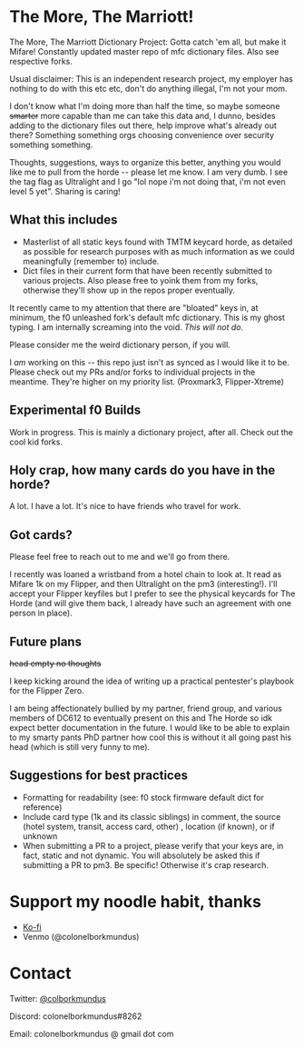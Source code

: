 # The More, The Marriott!
The More, The Marriott Dictionary Project: Gotta catch 'em all, but make it Mifare! Constantly updated master repo of mfc dictionary files. Also see respective forks.

Usual disclaimer: This is an independent research project, my employer has nothing to do with this etc etc, don't do anything illegal, I'm not your mom.

I don't know what I'm doing more than half the time, so maybe someone ~~smarter~~ more capable than me can take this data and, I dunno, besides adding to the dictionary files out there, help improve what's already out there? Something something orgs choosing convenience over security something something.

Thoughts, suggestions, ways to organize this better, anything you would like me to pull from the horde -- please let me know. I am very dumb. I see the tag flag as Ultralight and I go "lol nope i'm not doing that, i'm not even level 5 yet". Sharing is caring!

## What this includes
* Masterlist of all static keys found with TMTM keycard horde, as detailed as possible for research purposes with as much information as we could meaningfully (remember to) include.
* Dict files in their current form that have been recently submitted to various projects. Also please free to yoink them from my forks, otherwise they'll show up in the repos proper eventually.

It recently came to my attention that there are "bloated" keys in, at minimum, the f0 unleashed fork's default mfc dictionary. This is my ghost typing. I am internally screaming into the void. _This will not do._

Please consider me the weird dictionary person, if you will.

I _am_ working on this -- this repo just isn't as synced as I would like it to be. Please check out my PRs and/or forks to individual projects in the meantime. They're higher on my priority list. (Proxmark3, Flipper-Xtreme)

## Experimental f0 Builds
Work in progress. This is mainly a dictionary project, after all. Check out the cool kid forks.

## Holy crap, how many cards do you have in the horde?
A lot. I have a lot. It's nice to have friends who travel for work.

## Got cards?
Please feel free to reach out to me and we'll go from there. 

I recently was loaned a wristband from a hotel chain to look at. It read as Mifare 1k on my Flipper, and then Ultralight on the pm3 (interesting!). I'll accept your Flipper keyfiles but I prefer to see the physical keycards for The Horde (and will give them back, I already have such an agreement with one person in place).

## Future plans
~~head empty no thoughts~~

I keep kicking around the idea of writing up a practical pentester's playbook for the Flipper Zero.

I am being affectionately bullied by my partner, friend group, and various members of DC612 to eventually present on this and The Horde so idk expect better documentation in the future. I would like to be able to explain to my smarty pants PhD partner how cool this is without it all going past his head (which is still very funny to me).

## Suggestions for best practices
* Formatting for readability (see: f0 stock firmware default dict for reference)
* Include card type (1k and its classic siblings) in comment, the source (hotel system, transit, access card, other) , location (if known), or if unknown
* When submitting a PR to a project, please verify that your keys are, in fact, static and not dynamic. You will absolutely be asked this if submitting a PR to pm3. Be specific! Otherwise it's crap research.

# Support my noodle habit, thanks
* [Ko-fi](https://ko-fi.com/colonelborkmundus#)
* Venmo (@colonelborkmundus)

# Contact
Twitter: [@colborkmundus](https://twitter.com/colborkmundus)

Discord: colonelborkmundus#8262

Email: colonelborkmundus @ gmail dot com
